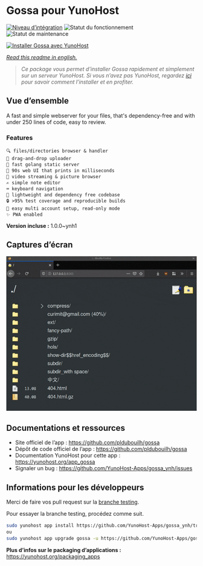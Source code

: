 <!--
N.B.: This README was automatically generated by https://github.com/YunoHost/apps/tree/master/tools/README-generator
It shall NOT be edited by hand.
-->

# Gossa pour YunoHost

[![Niveau d’intégration](https://dash.yunohost.org/integration/gossa.svg)](https://dash.yunohost.org/appci/app/gossa) ![Statut du fonctionnement](https://ci-apps.yunohost.org/ci/badges/gossa.status.svg) ![Statut de maintenance](https://ci-apps.yunohost.org/ci/badges/gossa.maintain.svg)

[![Installer Gossa avec YunoHost](https://install-app.yunohost.org/install-with-yunohost.svg)](https://install-app.yunohost.org/?app=gossa)

*[Read this readme in english.](./README.md)*

> *Ce package vous permet d’installer Gossa rapidement et simplement sur un serveur YunoHost.
Si vous n’avez pas YunoHost, regardez [ici](https://yunohost.org/#/install) pour savoir comment l’installer et en profiter.*

## Vue d’ensemble

A fast and simple webserver for your files, that's dependency-free and with under 250 lines of code, easy to review.

### Features

    🔍 files/directories browser & handler
    📩 drag-and-drop uploader
    🥂 fast golang static server
    💾 90s web UI that prints in milliseconds
    📸 video streaming & picture browser
    ✍️ simple note editor
    ⌨️ keyboard navigation
    🚀 lightweight and dependency free codebase
    🔒 >95% test coverage and reproducible builds
    💑 easy multi account setup, read-only mode
    ✨ PWA enabled


**Version incluse :** 1.0.0~ynh1

## Captures d’écran

![Capture d’écran de Gossa](./doc/screenshots/screenshot.png)

## Documentations et ressources

* Site officiel de l’app : <https://github.com/pldubouilh/gossa>
* Dépôt de code officiel de l’app : <https://github.com/pldubouilh/gossa>
* Documentation YunoHost pour cette app : <https://yunohost.org/app_gossa>
* Signaler un bug : <https://github.com/YunoHost-Apps/gossa_ynh/issues>

## Informations pour les développeurs

Merci de faire vos pull request sur la [branche testing](https://github.com/YunoHost-Apps/gossa_ynh/tree/testing).

Pour essayer la branche testing, procédez comme suit.

``` bash
sudo yunohost app install https://github.com/YunoHost-Apps/gossa_ynh/tree/testing --debug
ou
sudo yunohost app upgrade gossa -u https://github.com/YunoHost-Apps/gossa_ynh/tree/testing --debug
```

**Plus d’infos sur le packaging d’applications :** <https://yunohost.org/packaging_apps>